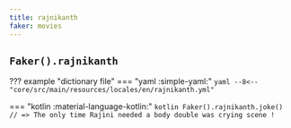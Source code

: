 ```yaml
---
title: rajnikanth
faker: movies
---
```


## `Faker().rajnikanth`

??? example "dictionary file"
    === "yaml :simple-yaml:"
        ```yaml
        --8<-- "core/src/main/resources/locales/en/rajnikanth.yml"
        ```

=== "kotlin :material-language-kotlin:"
    ```kotlin
    Faker().rajnikanth.joke() // => The only time Rajini needed a body double was crying scene !
    ```
